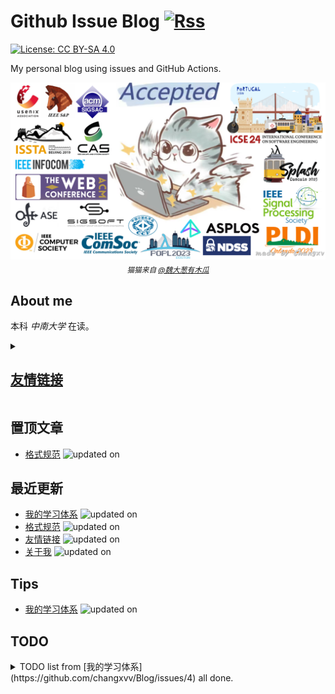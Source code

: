 # Github Issue Blog [![Rss](https://img.shields.io/badge/rss-F88900?style=for-the-badge&logo=rss&logoColor=white)](https://raw.githubusercontent.com/changxvv/Blog/master/feed.xml)
[![License: CC BY-SA 4.0](https://img.shields.io/badge/License-CC%20BY--SA%204.0-lightgrey.svg)](https://creativecommons.org/licenses/by-sa/4.0/)

My personal blog using issues and GitHub Actions.

<div align='center'>
  <img src="graphics/meme.png" alt="Fight for PhD" />
  <sub><i>猫猫来自 <a href="https://weibo.com/u/2169547965">@魏大葱有木瓜</a></i></sub>
</div> 

## About me
本科 *中南大学* 在读。

<details><summary><h2><a href="https://github.com/changxvv/Blog/issues/1"> 友情链接 </a></h2></summary>

<table>
<thead>
<tr>
<th>Name</th>
<th>Link</th>
<th>Desc</th>
</tr>
</thead>
<tbody>
<tr>
<td>$\textbf{H{\color{red}olyk}}$</td>
<td>https://blog.asukakyle.top/</td>
<td>好兄弟、本科室友、World Final 爷</td>
</tr>
<tr>
<td>千年八云紫</td>
<td>https://reimu.red/</td>
<td>好兄弟、Geek、啥都会</td>
</tr>
</tbody>
</table>

</details>

## 置顶文章
- [格式规范](https://github.com/changxvv/Blog/issues/3) ![updated on](https://img.shields.io/badge/updated-2023--10--13-green)
## 最近更新
- [我的学习体系](https://github.com/changxvv/Blog/issues/4) ![updated on](https://img.shields.io/badge/updated-2023--10--14-green)
- [格式规范](https://github.com/changxvv/Blog/issues/3) ![updated on](https://img.shields.io/badge/updated-2023--10--13-green)
- [友情链接](https://github.com/changxvv/Blog/issues/1) ![updated on](https://img.shields.io/badge/updated-2023--10--13-green)
- [关于我](https://github.com/changxvv/Blog/issues/2) ![updated on](https://img.shields.io/badge/updated-2023--09--26-green)
## Tips
- [我的学习体系](https://github.com/changxvv/Blog/issues/4) ![updated on](https://img.shields.io/badge/updated-2023--10--14-green)
## TODO
<details><summary>TODO list from [我的学习体系](https://github.com/changxvv/Blog/issues/4) all done.</summary>
</details>
